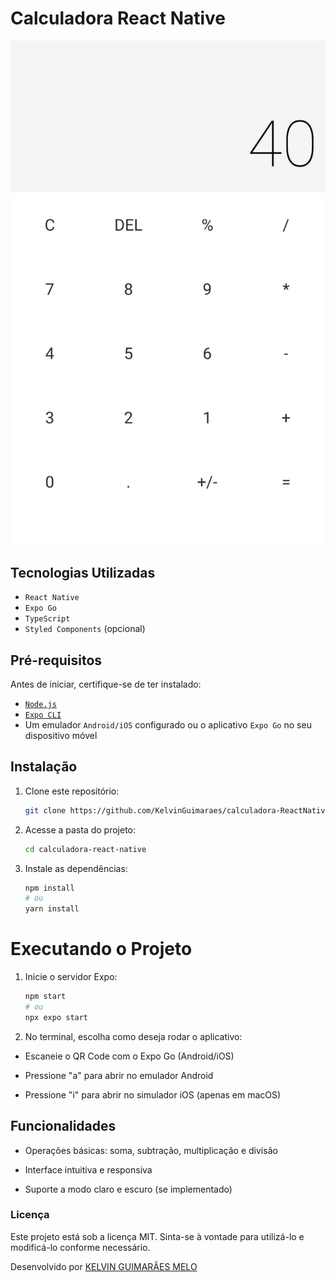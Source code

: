 # Calculadora React Native

![Tela da Calculadora](./assets/calculadora.jpeg)

## Tecnologias Utilizadas

- `React Native`
- `Expo Go`
- `TypeScript`
- `Styled Components` (opcional)

## Pré-requisitos

Antes de iniciar, certifique-se de ter instalado:

- [`Node.js`](https://nodejs.org/)
- [`Expo CLI`](https://docs.expo.dev/get-started/installation/)
- Um emulador `Android/iOS` configurado ou o aplicativo `Expo Go` no seu dispositivo móvel

## Instalação

1. Clone este repositório:
   ```bash
   git clone https://github.com/KelvinGuimaraes/calculadora-ReactNative.git
2. Acesse a pasta do projeto:
    ```bash
    cd calculadora-react-native
3. Instale as dependências:
    ```bash
    npm install
    # ou
    yarn install
# Executando o Projeto
 
1. Inicie o servidor Expo:
    ```bash
    npm start
    # ou
    npx expo start
2. No terminal, escolha como deseja rodar o aplicativo:

- Escaneie o QR Code com o Expo Go (Android/iOS)

- Pressione "a" para abrir no emulador Android

- Pressione "i" para abrir no simulador iOS (apenas em macOS)

## Funcionalidades
- Operações básicas: soma, subtração, multiplicação e divisão

- Interface intuitiva e responsiva

- Suporte a modo claro e escuro (se implementado)

### Licença
Este projeto está sob a licença MIT. Sinta-se à vontade para utilizá-lo e modificá-lo conforme necessário.

Desenvolvido por [KELVIN GUIMARÃES MELO](https://github.com/KelvinGuimaraes)
